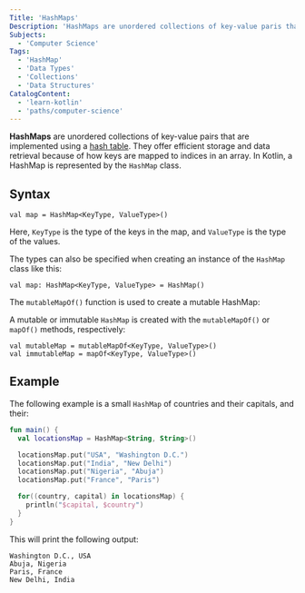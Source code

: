 ```yaml
---
Title: 'HashMaps'
Description: 'HashMaps are unordered collections of key-value paris that are implemented using a hash table.'
Subjects:
  - 'Computer Science'
Tags:
  - 'HashMap'
  - 'Data Types'
  - 'Collections'
  - 'Data Structures'
CatalogContent:
  - 'learn-kotlin'
  - 'paths/computer-science'
---
```


**HashMaps** are unordered collections of key-value pairs that are implemented using a [hash table](https://www.codecademy.com/resources/docs/general/hash-table). They offer efficient storage and data retrieval because of how keys are mapped to indices in an array. In Kotlin, a HashMap is represented by the `HashMap` class.

## Syntax

```pseudo
val map = HashMap<KeyType, ValueType>()
```

Here, `KeyType` is the type of the keys in the map, and `ValueType` is the type of the values.

The types can also be specified when creating an instance of the `HashMap` class like this:

```pseudo
val map: HashMap<KeyType, ValueType> = HashMap()
```

The `mutableMapOf()` function is used to create a mutable HashMap:

A mutable or immutable `HashMap` is created with the `mutableMapOf()` or `mapOf()` methods, respectively:

```pseudo
val mutableMap = mutableMapOf<KeyType, ValueType>()
val immutableMap = mapOf<KeyType, ValueType>()
```

## Example

The following example is a small `HashMap` of countries and their capitals, and their:

```kotlin
fun main() {
  val locationsMap = HashMap<String, String>()

  locationsMap.put("USA", "Washington D.C.")
  locationsMap.put("India", "New Delhi")
  locationsMap.put("Nigeria", "Abuja")
  locationsMap.put("France", "Paris")

  for((country, capital) in locationsMap) {
    println("$capital, $country")
  }
}
```

This will print the following output:

```shell
Washington D.C., USA
Abuja, Nigeria
Paris, France
New Delhi, India
```


